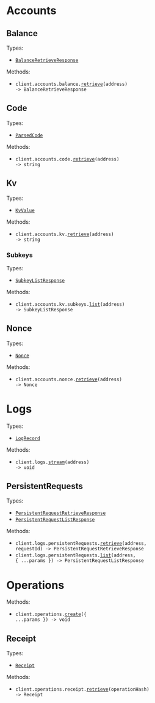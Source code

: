 # Accounts

## Balance

Types:

- <code><a href="./src/resources/accounts/balance.ts">BalanceRetrieveResponse</a></code>

Methods:

- <code title="get /accounts/{address}/balance">client.accounts.balance.<a href="./src/resources/accounts/balance.ts">retrieve</a>(address) -> BalanceRetrieveResponse</code>

## Code

Types:

- <code><a href="./src/resources/accounts/code.ts">ParsedCode</a></code>

Methods:

- <code title="get /accounts/{address}/code">client.accounts.code.<a href="./src/resources/accounts/code.ts">retrieve</a>(address) -> string</code>

## Kv

Types:

- <code><a href="./src/resources/accounts/kv/kv.ts">KvValue</a></code>

Methods:

- <code title="get /accounts/{address}/kv">client.accounts.kv.<a href="./src/resources/accounts/kv/kv.ts">retrieve</a>(address) -> string</code>

### Subkeys

Types:

- <code><a href="./src/resources/accounts/kv/subkeys.ts">SubkeyListResponse</a></code>

Methods:

- <code title="get /accounts/{address}/kv/subkeys">client.accounts.kv.subkeys.<a href="./src/resources/accounts/kv/subkeys.ts">list</a>(address) -> SubkeyListResponse</code>

## Nonce

Types:

- <code><a href="./src/resources/accounts/nonce.ts">Nonce</a></code>

Methods:

- <code title="get /accounts/{address}/nonce">client.accounts.nonce.<a href="./src/resources/accounts/nonce.ts">retrieve</a>(address) -> Nonce</code>

# Logs

Types:

- <code><a href="./src/resources/logs/logs.ts">LogRecord</a></code>

Methods:

- <code title="get /logs/{address}/stream">client.logs.<a href="./src/resources/logs/logs.ts">stream</a>(address) -> void</code>

## PersistentRequests

Types:

- <code><a href="./src/resources/logs/persistent-requests.ts">PersistentRequestRetrieveResponse</a></code>
- <code><a href="./src/resources/logs/persistent-requests.ts">PersistentRequestListResponse</a></code>

Methods:

- <code title="get /logs/{address}/persistent/requests/{request_id}">client.logs.persistentRequests.<a href="./src/resources/logs/persistent-requests.ts">retrieve</a>(address, requestId) -> PersistentRequestRetrieveResponse</code>
- <code title="get /logs/{address}/persistent/requests">client.logs.persistentRequests.<a href="./src/resources/logs/persistent-requests.ts">list</a>(address, { ...params }) -> PersistentRequestListResponse</code>

# Operations

Methods:

- <code title="post /operations">client.operations.<a href="./src/resources/operations/operations.ts">create</a>({ ...params }) -> void</code>

## Receipt

Types:

- <code><a href="./src/resources/operations/receipt.ts">Receipt</a></code>

Methods:

- <code title="get /operations/{operation_hash}/receipt">client.operations.receipt.<a href="./src/resources/operations/receipt.ts">retrieve</a>(operationHash) -> Receipt</code>
